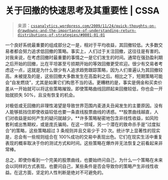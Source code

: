 <!--yml

分类：未分类

日期：2024-05-12 18:41:06

-->

# 关于回撤的快速思考及其重要性 | CSSA

> 来源：[`cssanalytics.wordpress.com/2009/11/24/quick-thoughts-on-drawdowns-and-the-importance-of-understanding-return-distributions-of-strategies/#0001-01-01`](https://cssanalytics.wordpress.com/2009/11/24/quick-thoughts-on-drawdowns-and-the-importance-of-understanding-return-distributions-of-strategies/#0001-01-01)

一个良好系统最重要的组成部分之一是，相对于平均收益，其回撤较低。大多数交易者都会努力追求低回撤的策略。事实上，人们过于关注回撤，这往往是有害的。对我来说，在考虑回撤时最重要的事情之一是它们发生的时间。通常在强劲盈利期之后开始的回撤，比在平坦甚至亏损期开始的等效回撤更受欢迎。很少有交易者考虑这一点，这就是为什么很少有人追求趋势跟踪策略，因为人们普遍认为其回撤较高。未被提及的是，这些回撤大多数发生在高盈利之后。相比之下，短期策略可能会“自发燃烧”，尤其是如果它们构思不当的话。更糟糕的是，事实是佣金和买卖价差从一开始就可以将这些策略摧毁。即使策略曲线回顾起来回撤较低，你也会一开始就损失 50%，且没有恢复的机会。

对极低或无回撤的非理性渴望是导致世界范围内麦道夫丑闻发生的主要原因。没有人能够抵挡住即使收益较低也要一条直线股票曲线的诱惑。**股票曲线越直，人们对收益是如何产生的疑问就越少。**许多策略秘密地包含非线性收益，如风险套利或出售期权，或是庞氏骗局。在这一领域，另一个潜在的致命杀手是“过度拟合”的策略，这些策略超过 3 条规则并且交易少于 20 次。统计学上显著性的现实是，总会有一些规则组合在 100%成功的交易中表现出色。它们在现实生活中重复表现的概率取决于你的测试方式和时间。这些策略在爆炸并无法恢复之前看起来非常棒。

总之，即使你看到一个完美的股票曲线，也要始终问自己，为什么一个策略在未来会以同样的方式表现。也要问自己，某些条件是否会导致你的策略产生非线性收益。在这方面，坚定的人性判断是绝对不可避免的。
